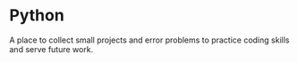 # Python
A place to collect small projects and error problems to practice coding skills and serve future work.

